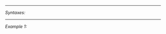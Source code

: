 


---
*Syntaxes:*

<!-- [] call `BIN_fnc_allowedAntennaReveal` -->

---
*Example 1:*

<!-- 
```sqf
[] call BIN_fnc_allowedAntennaReveal;
``` -->